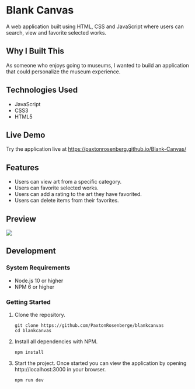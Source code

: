 # Blank Canvas

A web application built using HTML, CSS and JavaScript where users can search, view and favorite selected works.

## Why I Built This

As someone who enjoys going to museums, I wanted to build an application that could personalize the museum experience.

## Technologies Used

- JavaScript
- CSS3
- HTML5

## Live Demo

Try the application live at https://paxtonrosenberg.github.io/Blank-Canvas/

## Features

- Users can view art from a specific category.
- Users can favorite selected works.
- Users can add a rating to the art they have favorited.
- Users can delete items from their favorites.

## Preview

<img src="https://media0.giphy.com/media/v1.Y2lkPTc5MGI3NjExbzE5Zm1peXB3dW50d3M5amZyY2sxejhleGlyMjFqMWJjMWUzcWo0biZlcD12MV9pbnRlcm5hbF9naWZfYnlfaWQmY3Q9Zw/oItLo5Zk6U5mhwhWdD/giphy.gif">

## Development

### System Requirements

- Node.js 10 or higher
- NPM 6 or higher

### Getting Started

1. Clone the repository.

    ```shell
    git clone https://github.com/PaxtonRosenberge/blankcanvas
    cd blankcanvas
    ```

1. Install all dependencies with NPM.

    ```shell
    npm install
    ```

1. Start the project. Once started you can view the application by opening http://localhost:3000 in your browser.

    ```shell
    npm run dev
    ```
```
